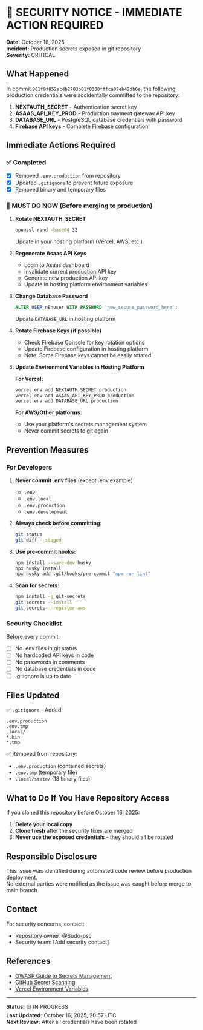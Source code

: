 # 🚨 SECURITY NOTICE - IMMEDIATE ACTION REQUIRED

**Date:** October 16, 2025  
**Incident:** Production secrets exposed in git repository  
**Severity:** CRITICAL

## What Happened

In commit `961f9f852acdb2703b01f0300fffca09eb42db6e`, the following production credentials were accidentally committed to the repository:

1. **NEXTAUTH_SECRET** - Authentication secret key
2. **ASAAS_API_KEY_PROD** - Production payment gateway API key  
3. **DATABASE_URL** - PostgreSQL database credentials with password
4. **Firebase API keys** - Complete Firebase configuration

## Immediate Actions Required

### ✅ Completed
- [x] Removed `.env.production` from repository
- [x] Updated `.gitignore` to prevent future exposure
- [x] Removed binary and temporary files

### 🔴 MUST DO NOW (Before merging to production)

1. **Rotate NEXTAUTH_SECRET**
   ```bash
   openssl rand -base64 32
   ```
   Update in your hosting platform (Vercel, AWS, etc.)

2. **Regenerate Asaas API Keys**
   - Login to Asaas dashboard
   - Invalidate current production API key
   - Generate new production API key
   - Update in hosting platform environment variables

3. **Change Database Password**
   ```sql
   ALTER USER n8nuser WITH PASSWORD 'new_secure_password_here';
   ```
   Update `DATABASE_URL` in hosting platform

4. **Rotate Firebase Keys (if possible)**
   - Check Firebase Console for key rotation options
   - Update Firebase configuration in hosting platform
   - Note: Some Firebase keys cannot be easily rotated

5. **Update Environment Variables in Hosting Platform**
   
   **For Vercel:**
   ```bash
   vercel env add NEXTAUTH_SECRET production
   vercel env add ASAAS_API_KEY_PROD production
   vercel env add DATABASE_URL production
   ```
   
   **For AWS/Other platforms:**
   - Use your platform's secrets management system
   - Never commit secrets to git again

## Prevention Measures

### For Developers

1. **Never commit .env files** (except .env.example)
   - `.env`
   - `.env.local`
   - `.env.production`
   - `.env.development`

2. **Always check before committing:**
   ```bash
   git status
   git diff --staged
   ```

3. **Use pre-commit hooks:**
   ```bash
   npm install --save-dev husky
   npx husky install
   npx husky add .git/hooks/pre-commit "npm run lint"
   ```

4. **Scan for secrets:**
   ```bash
   npm install -g git-secrets
   git secrets --install
   git secrets --register-aws
   ```

### Security Checklist

Before every commit:
- [ ] No .env files in git status
- [ ] No hardcoded API keys in code
- [ ] No passwords in comments
- [ ] No database credentials in code
- [ ] .gitignore is up to date

## Files Updated

✅ `.gitignore` - Added:
```
.env.production
.env.tmp
.local/
*.bin
*.tmp
```

✅ Removed from repository:
- `.env.production` (contained secrets)
- `.env.tmp` (temporary file)
- `.local/state/` (18 binary files)

## What to Do If You Have Repository Access

If you cloned this repository before October 16, 2025:

1. **Delete your local copy**
2. **Clone fresh** after the security fixes are merged
3. **Never use the exposed credentials** - they should all be rotated

## Responsible Disclosure

This issue was identified during automated code review before production deployment.  
No external parties were notified as the issue was caught before merge to main branch.

## Contact

For security concerns, contact:
- Repository owner: @Sudo-psc
- Security team: [Add security contact]

## References

- [OWASP Guide to Secrets Management](https://cheatsheetseries.owasp.org/cheatsheets/Secrets_Management_Cheat_Sheet.html)
- [GitHub Secret Scanning](https://docs.github.com/en/code-security/secret-scanning/about-secret-scanning)
- [Vercel Environment Variables](https://vercel.com/docs/concepts/projects/environment-variables)

---

**Status:** 🟡 IN PROGRESS  
**Last Updated:** October 16, 2025, 20:57 UTC  
**Next Review:** After all credentials have been rotated
